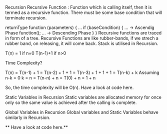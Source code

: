 Recursion
Recursive Function : Function which is calling itself, then it is termed as a recursive function. There must be some base condition that will terminate recursion.

returnType function (parameters) {
    ...
    if (baseCondition) {
        ...  -> Ascendig Phase
        function();
        ...  -> Descending Phase
    }
}
Recursive functions are traced in form of a tree.
Recursive Functions are like rubber-bands, if we strech a rubber band, on releasing, it will come back.
Stack is utilised in Recursion.

T(n) = 1           if n=0
       T(n-1)+1    if n>0

Time Complexity?

T(n) = T(n-1) + 1
     = T(n-2) + 1 + 1
     = T(n-3) + 1 + 1 + 1
     = T(n-k) + k
                            Assuming n-k = 0
                                     k = n
     = T(n-n) + n
     = T(0) + n
     = 1 + n

So, the time complexity will be O(n).
Have a look at code here.

Static Variables in Recursion
Static variables are allocated memory for once only so the same value is achieved after the calling is complete.

Global Variables in Recursion
Global variables and Static Variables behave similarly in Recursion.

** Have a look at code here.**
